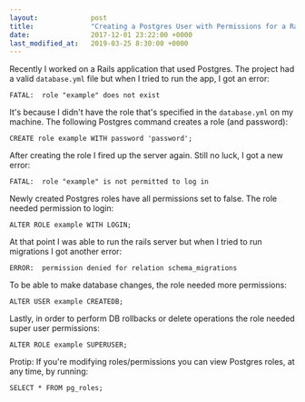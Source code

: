```yaml
---
layout:             post
title:              "Creating a Postgres User with Permissions for a Rails Application"
date:               2017-12-01 23:22:00 +0000
last_modified_at:   2019-03-25 8:30:00 +0000
---
```


Recently I worked on a Rails application that used Postgres. The project had a valid `database.yml` file but when I tried to run the app, I got an error:

```
FATAL:  role "example" does not exist
```

It's because I didn't have the role that's specified in the `database.yml` on my machine. The following Postgres command creates a role (and password):

```
CREATE role example WITH password 'password';
```

After creating the role I fired up the server again. Still no luck, I got a new error:

```
FATAL:  role "example" is not permitted to log in
```

Newly created Postgres roles have all permissions set to false. The role needed permission to login:

```
ALTER ROLE example WITH LOGIN;
```

At that point I was able to run the rails server but when I tried to run migrations I got another error:

```
ERROR:  permission denied for relation schema_migrations
```

To be able to make database changes, the role needed more permissions:

```
ALTER USER example CREATEDB;
```

Lastly, in order to perform DB rollbacks or delete operations the role needed super user permissions:

```
ALTER ROLE example SUPERUSER;
```

Protip: If you're modifying roles/permissions you can view Postgres roles, at any time, by running:

```
SELECT * FROM pg_roles;
```
